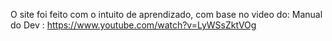 O site foi feito com o intuito de aprendizado, com base no video do: Manual do Dev : https://www.youtube.com/watch?v=LyWSsZktVOg
